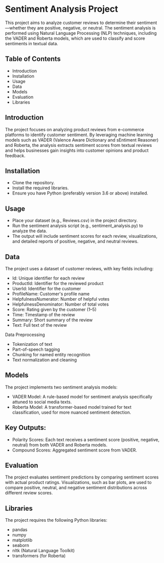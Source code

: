 # Sentiment Analysis Project
This project aims to analyze customer reviews to determine their sentiment—whether they are positive, negative, or neutral. The sentiment analysis is performed using Natural Language Processing (NLP) techniques, including the VADER and Roberta models, which are used to classify and score sentiments in textual data.
## Table of Contents
- Introduction
- Installation
- Usage
- Data
- Models
- Evaluation
- Libraries
## Introduction
The project focuses on analyzing product reviews from e-commerce platforms to identify customer sentiment. By leveraging machine learning models such as VADER (Valence Aware Dictionary and sEntiment Reasoner) and Roberta, the analysis extracts sentiment scores from textual reviews and helps businesses gain insights into customer opinions and product feedback.
## Installation
- Clone the repository.
- Install the required libraries.
- Ensure you have Python (preferably version 3.6 or above) installed.
## Usage
- Place your dataset (e.g., Reviews.csv) in the project directory.
- Run the sentiment analysis script (e.g., sentiment_analysis.py) to analyze the data.
- The output will include sentiment scores for each review, visualizations, and detailed reports of positive, negative, and neutral reviews.
## Data
The project uses a dataset of customer reviews, with key fields including:
  - Id: Unique identifier for each review
  - ProductId: Identifier for the reviewed product
  - UserId: Identifier for the customer
  - ProfileName: Customer's profile name
  - HelpfulnessNumerator: Number of helpful votes
  - HelpfulnessDenominator: Number of total votes
  - Score: Rating given by the customer (1–5)
  - Time: Timestamp of the review
  - Summary: Short summary of the review
  - Text: Full text of the review

Data Preprocessing
  - Tokenization of text
  - Part-of-speech tagging
  - Chunking for named entity recognition
- Text normalization and cleaning
## Models
The project implements two sentiment analysis models:
- VADER Model: A rule-based model for sentiment analysis specifically attuned to social media texts.
- Roberta Model: A transformer-based model trained for text classification, used for more nuanced sentiment detection.
## Key Outputs:
- Polarity Scores: Each text receives a sentiment score (positive, negative, neutral) from both VADER and Roberta models.
- Compound Scores: Aggregated sentiment score from VADER.
## Evaluation
The project evaluates sentiment predictions by comparing sentiment scores with actual product ratings. Visualizations, such as bar plots, are used to compare positive, neutral, and negative sentiment distributions across different review scores.
## Libraries
The project requires the following Python libraries:
- pandas
- numpy
- matplotlib
- seaborn
- nltk (Natural Language Toolkit)
- transformers (for Roberta)
